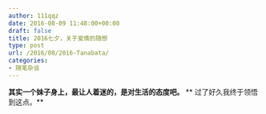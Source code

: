 ```yaml
---
author: 111qqz
date: 2016-08-09 11:48:00+00:00
draft: false
title: 2016七夕，关于爱情的随想
type: post
url: /2016/08/2016-Tanabata/
categories:
- 随笔杂谈
---
```


**其实一个妹子身上，最让人着迷的，是对生活的态度吧。**
** 过了好久我终于领悟到这点。**
